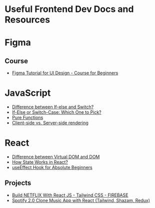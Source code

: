 # Useful Frontend Dev Docs and Resources

<!-- This repository is used to document my journey on getting a better foundational knowledge of "DevOps". I will be starting this journey on the 1st January 2022 but the idea is that we take 90 days which just so happens to be January 1st to March 31st.

The reason for documenting these days is so that others can take something from it and also hopefully enhance the resources.

The goal is to take 90 days, 1 hour each a day, to tackle over 13 areas of "DevOps" to a foundational knowledge.

This will not cover all things "DevOps" but it will cover the areas that I feel will benefit my learning and understanding overall. -->

# Figma

## Course
  
- [Figma Tutorial for UI Design - Course for Beginners](https://youtu.be/jwCmIBJ8Jtc)

# JavaScript

- [Difference between If-else and Switch?](https://stackoverflow.com/questions/680656/what-is-the-difference-between-if-else-and-switch)
- [If-Else or Switch-Case: Which One to Pick?](https://dev.to/sumusiriwardana/if-else-or-switch-case-which-one-to-pick-4p3h)
- [Pure Functions](https://rehansattar.dev/functional-programming-pure-functions)
- [Client-side vs. Server-side rendering](https://www.freecodecamp.org/news/what-exactly-is-client-side-rendering-and-hows-it-different-from-server-side-rendering-bd5c786b340d/)

# React

- [Difference between Virtual DOM and DOM](https://reactkungfu.com/2015/10/the-difference-between-virtual-dom-and-dom/)
- [How State Works in React?](https://www.freecodecamp.org/news/what-is-state-in-react-explained-with-examples/)
- [useEffect Hook for Absolute Beginners](https://www.freecodecamp.org/news/react-useeffect-absolute-beginners/)

## Projects

- [ Build NETFLIX With React JS - Tailwind CSS - FIREBASE](https://youtu.be/ATz8wg6sg30)
- [Spotify 2.0 Clone Music App with React (Tailwind, Shazam, Redux)](https://youtu.be/I1cpb0tYV74)